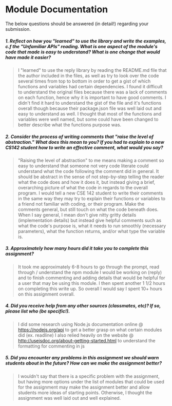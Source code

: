 # Module Documentation

The below questions should be answered (in detail!) regarding your submission.

##### 1. Reflect on how you "learned" to use the library and write the examples, c.f the "Unfamiliar APIs" reading. What is one aspect of the module's code that made is easy to understand? What is one change that would have made it easier?
> I "learned" to use the reply library by reading the README.md file that the author included in the files,
as well as try to look over the code several times from top to bottom in order to get a gist of which functions and
variables had certain dependencies. I found it difficult to understand the original files because there was a lack of
comments on each function, hence why it is important to have good comments. I didn't find it hard to understand the gist of
the file and it's functions overall though because their package.json file was well laid out and easy to understand as well. 
I thought that most of the functions and variables were well named, but some could have been changed to better describe what the
functions purpose was.


##### 2. Consider the process of writing comments that "raise the level of abstraction." What does this mean to you? If you had to explain to a new CS142 student how to write an effective comment, what would you say? #####
> "Raising the level of abstraction" to me means making a comment so easy to understand that someone not very code literate could understand what
the code following the comment did in general. It should be abstract in the sense of not step-by-step telling the reader what the code does and how it 
does it, but instead giving a brief, overarching picture of what the code in regards to the overall program. 
I would tell a new CSE 142 student to write their comments in the same way they may try to explain their functions or variables to a friend not familiar with
coding, or their program. Make the comments general, but still touch on what the code beneath does. When I say general, I mean don't give nitty gritty details
(implementation details) but instead give helpful comments such as what the code's purpose is, what it needs to run smoothly (necessary parameters), what
the function returns, and/or what type the variable is. 


##### 3. Approximately how many hours did it take you to complete this assignment? #####
> It took me approximately 6-8 hours to go through the prompt, read through / understand the npm module I would be working on (reply) and to finish commenting
and adding details that would be helpful for a user that may be using this module. I then spent another 1 1/2 hours on completing this write up. So overall I would
say I spent 10+ hours on this assignment overall.


##### 4. Did you receive help from any other sources (classmates, etc)? If so, please list who (be specific!). #####
> I did some research using Node.js documentation online @ https://nodejs.org/api to get a better grasp on what certain modules did (ex. readline)
I also relied heavily on the website @ http://usejsdoc.org/about-getting-started.html to understand the formatting for commenting in js


##### 5. Did you encounter any problems in this assignment we should warn students about in the future? How can we make the assignment better? #####
> I wouldn't say that there is a specific problem with the assignment, but having more options under the list of modules that could be used for the assignment
may make the assignment better and allow students more ideas of starting points. Otherwise, I thought the assignment was well laid out and well explained.

